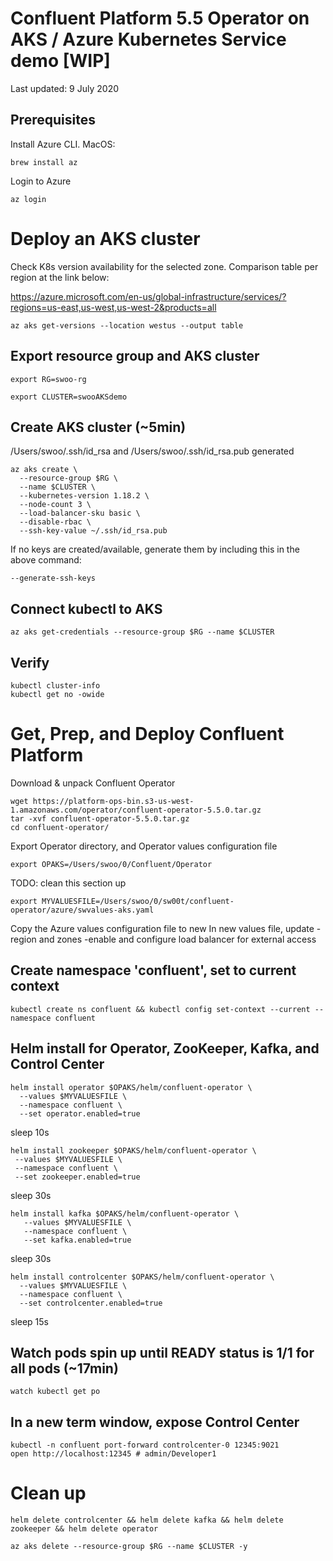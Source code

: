 # Confluent Platform 5.5 Operator on AKS / Azure Kubernetes Service demo [WIP]

Last updated: 9 July 2020

## Prerequisites
Install Azure CLI. MacOS:
```
brew install az
```

Login to Azure
```
az login
```

# Deploy an AKS cluster
Check K8s version availability for the selected zone. Comparison table per region at the link below:

https://azure.microsoft.com/en-us/global-infrastructure/services/?regions=us-east,us-west,us-west-2&products=all
```
az aks get-versions --location westus --output table
```

## Export resource group and AKS cluster
```
export RG=swoo-rg
```
```
export CLUSTER=swooAKSdemo
```

## Create AKS cluster (~5min)
/Users/swoo/.ssh/id_rsa and /Users/swoo/.ssh/id_rsa.pub generated
```
az aks create \
  --resource-group $RG \
  --name $CLUSTER \
  --kubernetes-version 1.18.2 \
  --node-count 3 \
  --load-balancer-sku basic \
  --disable-rbac \
  --ssh-key-value ~/.ssh/id_rsa.pub
```

If no keys are created/available, generate them by including this in the above command:
```
--generate-ssh-keys
```


## Connect kubectl to AKS
```
az aks get-credentials --resource-group $RG --name $CLUSTER
```

## Verify
```
kubectl cluster-info
kubectl get no -owide
```

# Get, Prep, and Deploy Confluent Platform
Download & unpack Confluent Operator
```
wget https://platform-ops-bin.s3-us-west-1.amazonaws.com/operator/confluent-operator-5.5.0.tar.gz
tar -xvf confluent-operator-5.5.0.tar.gz
cd confluent-operator/
```

Export Operator directory, and Operator values configuration file
```
export OPAKS=/Users/swoo/0/Confluent/Operator
```
TODO: clean this section up
```
export MYVALUESFILE=/Users/swoo/0/sw00t/confluent-operator/azure/swvalues-aks.yaml
```

Copy the Azure values configuration file to new
In new values file, update
-region and zones
-enable and configure load balancer for external access

## Create namespace 'confluent', set to current context
```
kubectl create ns confluent && kubectl config set-context --current --namespace confluent
```

## Helm install for Operator, ZooKeeper, Kafka, and Control Center
```
helm install operator $OPAKS/helm/confluent-operator \
  --values $MYVALUESFILE \
  --namespace confluent \
  --set operator.enabled=true
```
sleep 10s
```
helm install zookeeper $OPAKS/helm/confluent-operator \
 --values $MYVALUESFILE \
 --namespace confluent \
 --set zookeeper.enabled=true
```
sleep 30s
```
helm install kafka $OPAKS/helm/confluent-operator \
   --values $MYVALUESFILE \
   --namespace confluent \
   --set kafka.enabled=true
```
sleep 30s
```
helm install controlcenter $OPAKS/helm/confluent-operator \
  --values $MYVALUESFILE \
  --namespace confluent \
  --set controlcenter.enabled=true
```
sleep 15s

## Watch pods spin up until READY status is 1/1 for all pods (~17min)
```
watch kubectl get po
```

## In a new term window, expose Control Center
```
kubectl -n confluent port-forward controlcenter-0 12345:9021
open http://localhost:12345 # admin/Developer1
```

# Clean up
```
helm delete controlcenter && helm delete kafka && helm delete zookeeper && helm delete operator
```
```
az aks delete --resource-group $RG --name $CLUSTER -y
```



